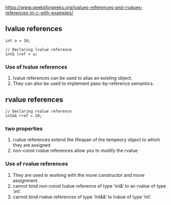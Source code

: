 https://www.geeksforgeeks.org/lvalues-references-and-rvalues-references-in-c-with-examples/

## lvalue references

```
int a = 10;

// Declaring lvalue reference
int& lref = a;
```

### Use of lvalue references

1. lvalue references can be used to alias an existing object.
2. They can also be used to implement pass-by-reference semantics.




## rvalue references

```
// Declaring rvalue reference
int&& rref = 20;
```


### two properties

1. rvalue references extend the lifespan of the tempeory object to which they are assigned
2. non-const rvalue references allow you to modify the rvalue

### Use of rvalue references

1. They are used in working with the move constructor and move assignment.
2. cannot bind non-const lvalue reference of type ‘int&‘ to an rvalue of type ‘int’.
3. cannot bind rvalue references of type ‘int&&‘ to lvalue of type ‘int’.



 

